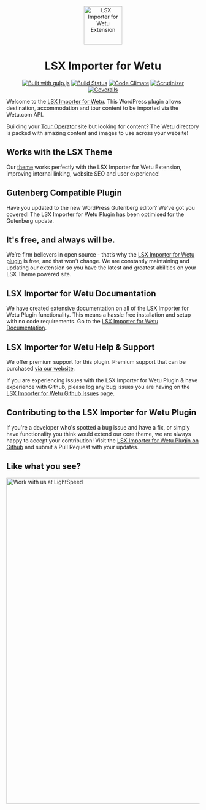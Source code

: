 <p align="center"><a target="_blank" href="https://lsx.lsdev.biz/"><img width="100px;" src="https://lsx.lsdev.biz/wp-content/uploads/2019/03/lsx-wetu-importer-square.png" alt="LSX Importer for Wetu Extension"></a>
</p>
<h1 align="center">LSX Importer for Wetu</h1>

<p align="center">
    <a href="http://gulpjs.com/"><img src="https://img.shields.io/badge/built%20with-gulp.js-green.svg" alt="Built with gulp.js"></a> 
  	<a href="https://travis-ci.org/lightspeeddevelopment/lsx-wetu-importer/"><img src="https://travis-ci.org/lightspeeddevelopment/lsx-wetu-importer.svg?branch=master" alt="Build Status"></a>
    <a href="https://codeclimate.com/github/lightspeeddevelopment/wetu-importer/"><img src="https://codeclimate.com/github/lightspeeddevelopment/wetu-importer/badges/gpa.svg" alt="Code Climate"></a>
    <a href="https://scrutinizer-ci.com/g/lightspeeddevelopment/lsx-wetu-importer/?branch=master"><img src="https://scrutinizer-ci.com/g/lightspeeddevelopment/lsx-wetu-importer/badges/quality-score.png?b=master" alt="Scrutinizer"></a>
    <a href="https://coveralls.io/github/lightspeeddevelopment/wetu-importer?branch=master"><img src="https://coveralls.io/repos/github/lightspeeddevelopment/wetu-importer/badge.svg?branch=master" alt="Coveralls"></a>
</p>

Welcome to the [LSX Importer for Wetu](https://tour-operator.lsdev.biz/lsx-wetu-importer/). This WordPress plugin allows destination, accommodation and tour content to be imported via the Wetu.com API. 

Building your [Tour Operator](https://tour-operator.lsdev.biz/) site but looking for content? The Wetu directory is packed with amazing content and images to use across your website!

## Works with the LSX Theme
Our  [theme](https://lsx.lsdev.biz/) works perfectly with the LSX Importer for Wetu Extension, improving internal linking, website SEO and user experience! 

## Gutenberg Compatible Plugin
Have you updated to the new WordPress Gutenberg editor? We've got you covered! The LSX Importer for Wetu Plugin has been optimised for the Gutenberg update. 

## It's free, and always will be.
We’re firm believers in open source - that’s why the [LSX Importer for Wetu plugin](https://tour-operator.lsdev.biz/lsx-wetu-importer/) is free, and that won't change. We are constantly maintaining and updating our extension so you have the latest and greatest abilities on your LSX Theme powered site. 

## LSX Importer for Wetu Documentation

We have created extensive documentation on all of the LSX Importer for Wetu Plugin functionality. This means a hassle free installation and setup with no code requirements. Go to the [LSX Importer for Wetu Documentation](https://tour-operator.lsdev.biz/documentation/extension/lsx-wetu-importer/).

## LSX Importer for Wetu Help & Support

We offer premium support for this plugin. Premium support that can be purchased [via our website](https://www.lsdev.biz/services/support/).

If you are experiencing issues with the LSX Importer for Wetu Plugin & have experience with Github, please log any bug issues you are having on the [LSX Importer for Wetu Github Issues](https://github.com/lightspeeddevelopment/lsx-wetu-importer/issues/) page.

## Contributing to the LSX Importer for Wetu Plugin

If you're a developer who's spotted a bug issue and have a fix, or simply have functionality you think would extend our core theme, we are always happy to accept your contribution! Visit the [LSX Importer for Wetu Plugin on Github](https://github.com/lightspeeddevelopment/lsx-wetu-importer/) and submit a Pull Request with your updates.

## Like what you see?
<a href="https://www.lsdev.biz/contact/"><img src="https://www.lsdev.biz/wp-content/uploads/2020/02/work-with-lightspeed.png" width="850" alt="Work with us at LightSpeed"></a>
